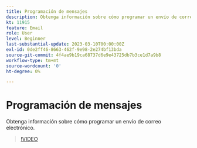 ```yaml
---
title: Programación de mensajes
description: Obtenga información sobre cómo programar un envío de correo electrónico.
kt: 11915
feature: Email
role: User
level: Beginner
last-substantial-update: 2023-03-10T00:00:00Z
exl-id: 0de2ff46-8663-462f-9e98-2e274bf13bda
source-git-commit: 4f4ae9b19ca68737d6e9e43725db7b3ce1d7a9b8
workflow-type: tm+mt
source-wordcount: '0'
ht-degree: 0%

---
```


# Programación de mensajes

Obtenga información sobre cómo programar un envío de correo electrónico.

>[!VIDEO](https://video.tv.adobe.com/v/3415919/?quality=12&learn=on)
